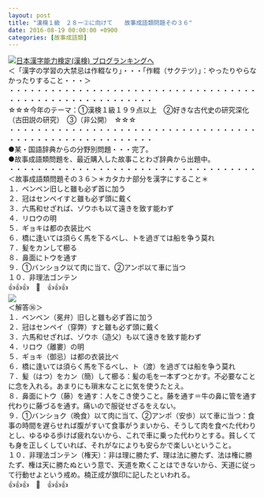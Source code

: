 ```yaml
---
layout: post
title: "漢検１級　２８ー②に向けて　　故事成語類問題その３６"
date: 2016-08-19 00:00:00 +0900
categories: [故事成語類]
---
```


[![](/syuusyuu9701/assets/images/漢検１級-２８ー②に向けて-故事成語類問題その３６-br_c_3028_1.gif)](http://blog.with2.net/link.php?1659096:3028 "日本漢字能力検定(漢検) ブログランキングへ")[日本漢字能力検定(漢検) ブログランキングへ](http://blog.with2.net/link.php?1659096:3028)  
＜「漢字の学習の大禁忌は作輟なり」・・・「作輟（サクテツ）」：やったりやらなかったりすること・・・＞  
・・・・・・・・・・・・・・・・・・・・・・・・・・・・・・・・・・・・・・・・・・・・・・・・・・・・・・・・・  
☆☆☆今年のテーマ：①漢検１級１９９点以上　②好きな古代史の研究深化（古田説の研究）　③（非公開）　☆☆☆　　  
・・・・・・・・・・・・・・・・・・・・・・・・・・・・・・・・・・・・・・・・・・・・・・・・・・・・・・・・・  
●某・国語辞典からの分野別問題・・・完了。  
●故事成語類問題を、最近購入した故事ことわざ辞典から出題中。  
・・・・・・・・・・・・・・・・・・・・・・・・・・・・・・・・・・・・  
＜故事成語類問題その３６＞＊カタカナ部分を漢字にすること＊　  
１．ベンベン旧しと雖も必ず首に加う  
２．冠はセンペイすと雖も必ず頭に戴く  
３．六馬和せざれば、ゾウホも以て遠きを致す能わず  
４．リロウの明  
５．ギョキは都の衣装比べ  
６．橋に逢いては須らく馬を下るべし、トを過ぎては船を争う莫れ  
７．髪をカンして櫛る  
８．鼻面にトウを通す  
９．①バンショク以て肉に当て、②アンポ以て車に当つ  
１０．非理法ゴンテン  
👍👍👍　🐒　👍👍👍  
![](/syuusyuu9701/assets/images/漢検１級-２８ー②に向けて-故事成語類問題その３６-0284e6cdedbc28144bc4418f149b7bfe.png)  
＜解答㊱＞  
１．ベンベン（冕弁）旧しと雖も必ず首に加う  
２．冠はセンペイ（穿弊）すと雖も必ず頭に戴く  
３．六馬和せざれば、ゾウホ（造父）も以て遠きを致す能わず  
４．リロウ（離婁）の明  
５．ギョキ（御忌）は都の衣装比べ  
６．橋に逢いては須らく馬を下るべし、ト（渡）を過ぎては船を争う莫れ  
７．髪（はつ）をカン（簡）して櫛る：髪の毛を一本ずつとかす。不必要なことに念を入れる。あまりにも瑣末なことに気を使うたとえ。  
８．鼻面にトウ（藤）を通す：人をこき使うこと。藤を通す＝牛の鼻に管を通す代わりに藤づるを通す。痛いので服従せざるをえない。  
９．①バンショク（晩食）以て肉に当て、②アンポ（安歩）以て車に当つ：食事の時間を遅らせれば腹がすいて食事がうまいから、そうして肉を食べた代わりとし、ゆるゆる歩けば疲れないから、これで車に乗った代わりとする。貧しくても身を正しくしていれば、それがなによりも安らかで楽しいということ。  
１０．非理法ゴンテン（権天）：非は理に勝たず、理は法に勝たず、法は権に勝たず、権は天に勝たぬという意で、天道を欺くことはできないから、天道に従って行動せよという戒め。楠正成が旗印に記したといわれる。  
👍👍👍　🐒　👍👍👍  